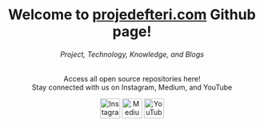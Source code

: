<div align="center">
  <h1>
    Welcome to
    <a href="https://projedefteri.com/en" target="_blank">projedefteri.com</a>
    Github page!
  </h1>
  <h6>Project, Technology, Knowledge, and Blogs</h6>
  <p>
    Access all open source repositories here!<br />
    Stay connected with us on Instagram, Medium, and YouTube
  </p>
  <a href="https://www.instagram.com/proje.defteri" target="_blank">
    <img
      src="https://img.shields.io/badge/Instagram-E4405F?style=for-the-badge&logo=instagram&logoColor=white"
      height="40"
      alt="Instagram badge"
  /></a>
  <a href="https://medium.com/@projedefteri" target="_blank">
    <img
      src="https://img.shields.io/badge/Medium-12100E?style=for-the-badge&logo=medium&logoColor=white"
      height="40"
      alt="Medium badge"
  /></a>
  <a href="https://www.youtube.com/@projedefteri" target="_blank">
    <img
      src="https://img.shields.io/badge/YouTube-FF0000?style=for-the-badge&logo=youtube&logoColor=white"
      height="40"
      alt="YouTube badge"
    />
  </a>
</div>
